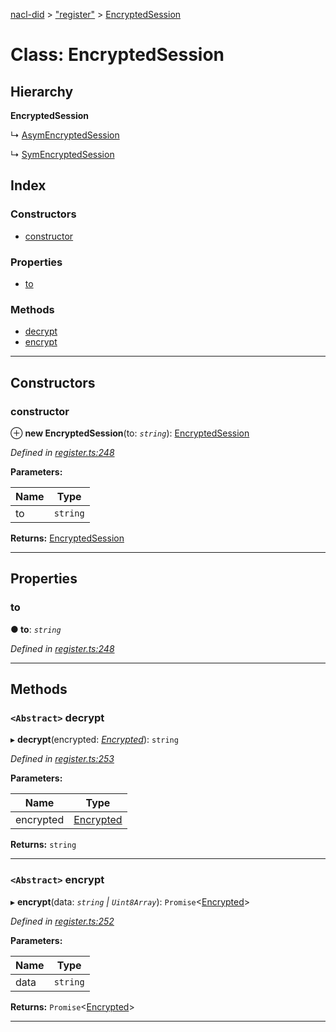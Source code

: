 [nacl-did](../README.md) > ["register"](../modules/_register_.md) > [EncryptedSession](../classes/_register_.encryptedsession.md)

# Class: EncryptedSession

## Hierarchy

**EncryptedSession**

↳  [AsymEncryptedSession](_register_.asymencryptedsession.md)

↳  [SymEncryptedSession](_register_.symencryptedsession.md)

## Index

### Constructors

* [constructor](_register_.encryptedsession.md#constructor)

### Properties

* [to](_register_.encryptedsession.md#to)

### Methods

* [decrypt](_register_.encryptedsession.md#decrypt)
* [encrypt](_register_.encryptedsession.md#encrypt)

---

## Constructors

<a id="constructor"></a>

###  constructor

⊕ **new EncryptedSession**(to: *`string`*): [EncryptedSession](_register_.encryptedsession.md)

*Defined in [register.ts:248](https://github.com/uport-project/nacl-did/blob/89cb74c/src/register.ts#L248)*

**Parameters:**

| Name | Type |
| ------ | ------ |
| to | `string` |

**Returns:** [EncryptedSession](_register_.encryptedsession.md)

___

## Properties

<a id="to"></a>

###  to

**● to**: *`string`*

*Defined in [register.ts:248](https://github.com/uport-project/nacl-did/blob/89cb74c/src/register.ts#L248)*

___

## Methods

<a id="decrypt"></a>

### `<Abstract>` decrypt

▸ **decrypt**(encrypted: *[Encrypted](../interfaces/_register_.encrypted.md)*): `string`

*Defined in [register.ts:253](https://github.com/uport-project/nacl-did/blob/89cb74c/src/register.ts#L253)*

**Parameters:**

| Name | Type |
| ------ | ------ |
| encrypted | [Encrypted](../interfaces/_register_.encrypted.md) |

**Returns:** `string`

___
<a id="encrypt"></a>

### `<Abstract>` encrypt

▸ **encrypt**(data: *`string` | `Uint8Array`*): `Promise`<[Encrypted](../interfaces/_register_.encrypted.md)>

*Defined in [register.ts:252](https://github.com/uport-project/nacl-did/blob/89cb74c/src/register.ts#L252)*

**Parameters:**

| Name | Type |
| ------ | ------ |
| data | `string` | `Uint8Array` |

**Returns:** `Promise`<[Encrypted](../interfaces/_register_.encrypted.md)>

___

